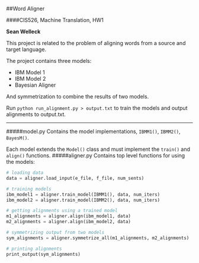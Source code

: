 ##Word Aligner

####CIS526, Machine Translation, HW1

**Sean Welleck**

This project is related to the problem of aligning words from a source and target language.

The project contains three models:
- IBM Model 1
- IBM Model 2
- Bayesian Aligner

And symmetrization to combine the results of two models.

Run ```python run_alignment.py > output.txt``` to train the models and output alignments to output.txt.

-----
#####model.py
Contains the model implementations, ```IBMM1()```, ```IBMM2()```, ```BayesM()```. 

Each model extends the ```Model()``` class and must implement the ```train()``` and ```align()``` functions.
#####aligner.py
Contains top level functions for using the models:
```python
# loading data
data = aligner.load_input(e_file, f_file, num_sents)
```
```python
# training models
ibm_model1 = aligner.train_model(IBMM1(), data, num_iters)
ibm_model2 = aligner.train_model(IBMM2(), data, num_iters)
```
```python
# getting alignments using a trained model
m1_alignments = aligner.align(ibm_model1, data)
m2_alignments = aligner.align(ibm_model2, data)
```
```python
# symmetrizing output from two models
sym_alignments = aligner.symmetrize_all(m1_alignments, m2_alignments)
```
```python
# printing alignments
print_output(sym_alignments)
```
